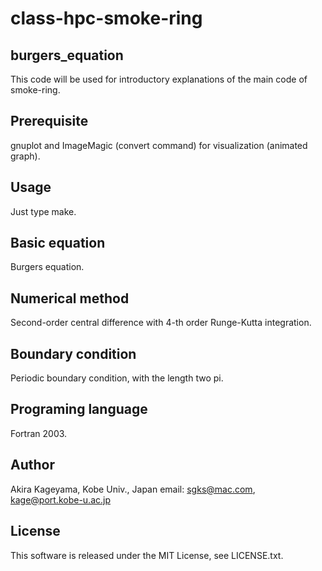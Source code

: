 # class-hpc-smoke-ring

## burgers_equation

This code will be used for introductory explanations of the main code of smoke-ring.

## Prerequisite

gnuplot and ImageMagic (convert command) for visualization (animated graph).

## Usage

Just type make.

## Basic equation

Burgers equation.

## Numerical method

Second-order central difference with 4-th order Runge-Kutta integration.

## Boundary condition

Periodic boundary condition, with the length two pi.

## Programing language

Fortran 2003.

## Author
Akira Kageyama, Kobe Univ., Japan
email: sgks@mac.com, kage@port.kobe-u.ac.jp

## License
This software is released under the MIT License, see LICENSE.txt.
